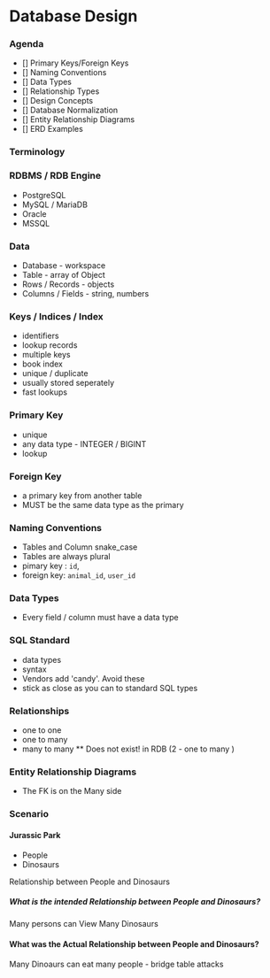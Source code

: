 # Database Design

### Agenda
- [] Primary Keys/Foreign Keys
- [] Naming Conventions
- [] Data Types
- [] Relationship Types
- [] Design Concepts
- [] Database Normalization
- [] Entity Relationship Diagrams
- [] ERD Examples

### Terminology

### RDBMS / RDB Engine
 - PostgreSQL
 - MySQL / MariaDB
 - Oracle
 - MSSQL

### Data
- Database - workspace
- Table - array of Object
- Rows / Records - objects
- Columns / Fields - string, numbers

 ### Keys / Indices / Index
  - identifiers
  - lookup records
  - multiple keys
  - book index
  - unique / duplicate
  - usually stored seperately
  - fast lookups

### Primary Key
  - unique
  - any data type - INTEGER / BIGINT
  - lookup

### Foreign Key
  - a primary key from another table
  - MUST be the same data type as the primary

### Naming Conventions
- Tables and Column snake_case
- Tables are always plural
- pimary key : `id`,
- foreign key: `animal_id`, `user_id`

### Data Types
  - Every field / column must have a data type

### SQL Standard
  - data types
  - syntax
  - Vendors add 'candy'. Avoid these
  - stick as close as you can to standard SQL types

### Relationships
 - one to one
 - one to many
 - many to many ** Does not exist! in RDB
 (2 - one to many )

 ### Entity Relationship Diagrams
 - The FK is on the Many side


 ### Scenario
 #### Jurassic Park

- People
- Dinosaurs

 Relationship between People and Dinosaurs
 ##### What is the intended Relationship between People and Dinosaurs?
 Many persons can View Many Dinosaurs

 #### What was the Actual Relationship between People and Dinosaurs?
 Many Dinoaurs can eat many people - bridge table attacks
